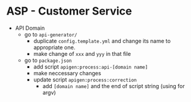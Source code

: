 # ASP - Customer Service
- API Domain
  - go to `api-generator/`
    - duplicate `config.template.yml` and change its name to appropriate one.
    - make change of `xxx` and `yyy` in that file
  - go to `package.json`
    - add script `apigen:process:api-[domain name]`
    - make neccessary changes
    - update script `apigen:process:correction`
      - add `[domain name]` and the end of script string (using for argv)